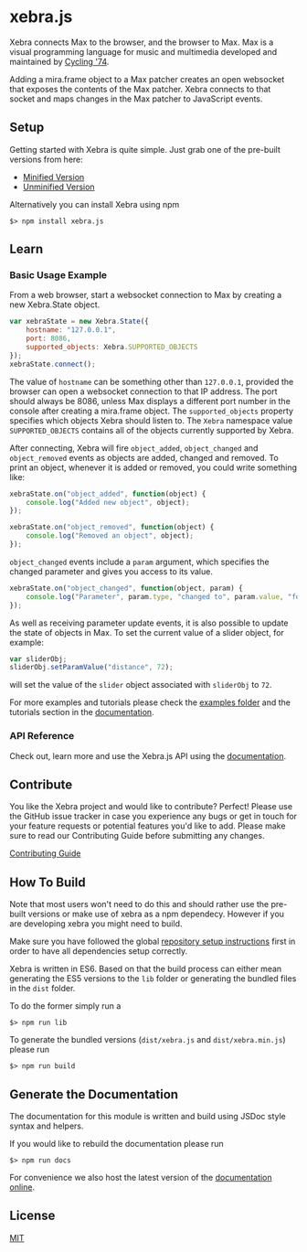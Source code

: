 xebra.js
=============

Xebra connects Max to the browser, and the browser to Max. Max is a visual programming language for music and multimedia developed and maintained by [Cycling '74](https://cycling74.com/).

Adding a mira.frame object to a Max patcher creates an open websocket that exposes the contents of the Max patcher. Xebra connects to that socket and maps changes in the Max patcher to JavaScript events.

## Setup

Getting started with Xebra is quite simple. Just grab one of the pre-built versions from here:

* [Minified Version](https://cycling74.s3.amazonaws.com/download/xebra.min.js)
* [Unminified Version](https://cycling74.s3.amazonaws.com/download/xebra.js)

Alternatively you can install Xebra using npm

```
$> npm install xebra.js
```

## Learn

### Basic Usage Example

From a web browser, start a websocket connection to Max by creating a new Xebra.State object.

```js
var xebraState = new Xebra.State({
	hostname: "127.0.0.1",
	port: 8086,
	supported_objects: Xebra.SUPPORTED_OBJECTS
});
xebraState.connect();
```

The value of `hostname` can be something other than `127.0.0.1`, provided the browser can open a websocket connection to that IP address. The port should always be 8086, unless Max displays a different port number in the console after creating a mira.frame object. The `supported_objects` property specifies which objects Xebra should listen to. The `Xebra` namespace value `SUPPORTED_OBJECTS` contains all of the objects currently supported by Xebra.

After connecting, Xebra will fire `object_added`, `object_changed` and `object_removed` events as objects are added, changed and removed. To print an object, whenever it is added or removed, you could write something like:

```js
xebraState.on("object_added", function(object) {
	console.log("Added new object", object);
});

xebraState.on("object_removed", function(object) {
	console.log("Removed an object", object);
});
```

`object_changed` events include a `param` argument, which specifies the changed parameter and gives you access to its value.

```js
xebraState.on("object_changed", function(object, param) {
	console.log("Parameter", param.type, "changed to", param.value, "for object", object);
});
```

As well as receiving parameter update events, it is also possible to update the state of objects in Max. To set the current value of a slider object, for example:

```js
var sliderObj;
sliderObj.setParamValue("distance", 72);
```
will set the value of the `slider` object associated with `sliderObj` to `72`.

For more examples and tutorials please check the [examples folder](examples) and the tutorials section in the [documentation][documentation].

### API Reference

Check out, learn more and use the Xebra.js API using the [documentation][documentation].

## Contribute

You like the Xebra project and would like to contribute? Perfect! Please use the GitHub issue tracker in case you experience any bugs or get in touch for your feature requests or potential features you'd like to add. Please make sure to read our Contributing Guide before submitting any changes.

[Contributing Guide](../../CONTRIBUTING.md)

## How To Build

Note that most users won't need to do this and should rather use the pre-built versions or make use of xebra as a npm dependecy. However if you are developing xebra you might need to build.

Make sure you have followed the global [repository setup instructions](../../README.md#setup) first in order to have all dependencies setup correctly.

Xebra is written in ES6. Based on that the build process can either mean generating the ES5 versions to the `lib` folder or generating the bundled files in the `dist` folder.

To do the former simply run a

```
$> npm run lib
```

To generate the bundled versions (`dist/xebra.js` and `dist/xebra.min.js`) please run

```
$> npm run build
```

## Generate the Documentation

The documentation for this module is written and build using JSDoc style syntax and helpers.

If you would like to rebuild the documentation please run

```
$> npm run docs
```

For convenience we also host the latest version of the [documentation online][documentation].

## License

[MIT](LICENSE)

[documentation]: https://cycling74.github.io/xebra.js/
